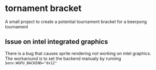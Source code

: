 # tornament bracket
A small project to create a potential tournament bracket for a beerpong tournament

## Issue on intel integrated graphics
There is a bug that causes sprite rendering not working on intel graphics.
The workaround is to set the backend manualy by running `$env:WGPU_BACKEND="dx12"`

